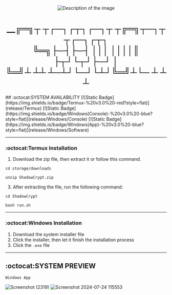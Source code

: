 <div align="center">
  <img src="https://example.com/your-image.jpg" alt="Description of the image">
  <h1>
__╔═╗┬ ┬┌─┐┌┬┐┌─┐┬ ┬╔═╗┬─┐┬ ┬┌─┐┌┬┐<br>
╚═╗├─┤├─┤ │││ ││││║  ├┬┘└┬┘├─┘ │ <br>
╚═╝┴ ┴┴ ┴─┴┘└─┘└┴┘╚═╝┴└─ ┴ ┴   ┴ <br>
</h1>
</div>
## :octocat:SYSTEM AVAILABILITY
[![Static Badge](https://img.shields.io/badge/Termux-%20v3.0%20-red?style=flat)](release/Termux)
[![Static Badge](https://img.shields.io/badge/Windows(Console)-%20v3.0%20-blue?style=flat)](release/Windows/Console)
[![Static Badge](https://img.shields.io/badge/Windows(App)-%20v3.0%20-blue?style=flat)](release/Windows/Software)

--------------
### :octocat:Termux Installation
1. Download the zip file, then extract it or follow this command.
```
cd storage/downloads
```
```
unzip ShadowCrypt.zip
```   
3. After extracting the file, run the following command:
```
cd ShadowCrypt
```
```
bash run.sh
```
-------------
### :octocat:Windows Installation
1. Download the system installer file
2. Click the installer, then let it finish the installation process
3. Click the `.exe` file

--------------
## :octocat:SYSTEM PREVIEW
`Windows App`

![Screenshot (2319)](https://github.com/user-attachments/assets/55711a57-51eb-4792-95d5-4aea64a2553b)
![Screenshot 2024-07-24 115553](https://github.com/user-attachments/assets/8071c34e-d415-4fbb-830a-1f137ec08b84)


